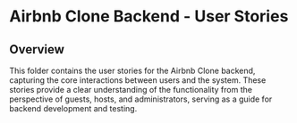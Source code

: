 # Airbnb Clone Backend - User Stories

## Overview
This folder contains the user stories for the Airbnb Clone backend, capturing the core interactions between users and the system. These stories provide a clear understanding of the functionality from the perspective of guests, hosts, and administrators, serving as a guide for backend development and testing.

